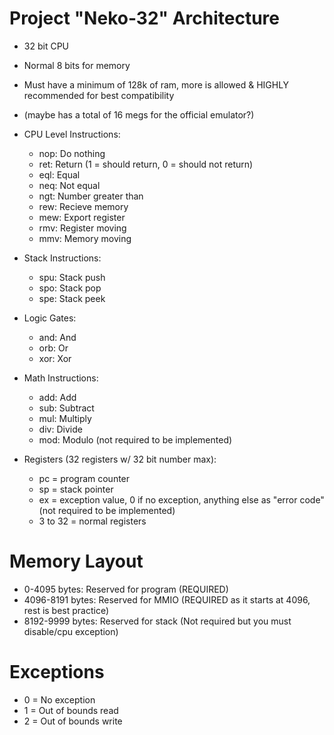 # Project "Neko-32" Architecture
 - 32 bit CPU
 - Normal 8 bits for memory
 - Must have a minimum of 128k of ram, more is allowed & HIGHLY recommended for best compatibility
 - (maybe has a total of 16 megs for the official emulator?)

 - CPU Level Instructions:
   - nop: Do nothing
   - ret: Return (1 = should return, 0 = should not return)
   - eql: Equal
   - neq: Not equal
   - ngt: Number greater than
   - rew: Recieve memory
   - mew: Export register
   - rmv: Register moving
   - mmv: Memory moving

 - Stack Instructions:
   - spu: Stack push
   - spo: Stack pop
   - spe: Stack peek
  
 - Logic Gates:
   - and: And
   - orb: Or
   - xor: Xor
  
 - Math Instructions:
   - add: Add
   - sub: Subtract
   - mul: Multiply
   - div: Divide
   - mod: Modulo (not required to be implemented)
 - Registers (32 registers w/ 32 bit number max):
   - pc = program counter
   - sp = stack pointer
   - ex = exception value, 0 if no exception, anything else as "error code" (not required to be implemented)
   - 3 to 32 = normal registers

# Memory Layout
  * 0-4095 bytes: Reserved for program (REQUIRED)
  * 4096-8191 bytes: Reserved for MMIO (REQUIRED as it starts at 4096, rest is best practice)
  * 8192-9999 bytes: Reserved for stack (Not required but you must disable/cpu exception)

# Exceptions
  * 0 = No exception
  * 1 = Out of bounds read
  * 2 = Out of bounds write